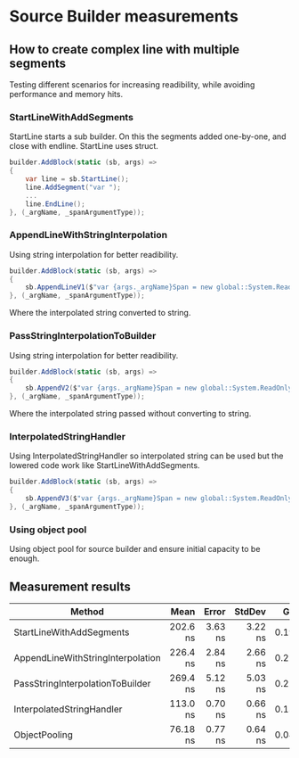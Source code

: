 # Source Builder measurements

## How to create complex line with multiple segments

Testing different scenarios for increasing readibility, while avoiding performance and memory hits.

### StartLineWithAddSegments

StartLine starts a sub builder. On this the segments added one-by-one, and close with endline. StartLine uses struct.

```csharp
builder.AddBlock(static (sb, args) =>
{
    var line = sb.StartLine();
    line.AddSegment("var ");
	...
	line.EndLine();
}, (_argName, _spanArgumentType));
```

### AppendLineWithStringInterpolation

Using string interpolation for better readibility.

```csharp
builder.AddBlock(static (sb, args) =>
{
    sb.AppendLineV1($"var {args._argName}Span = new global::System.ReadOnlySpan<{args._spanArgumentType}>({args._argName});");
}, (_argName, _spanArgumentType));
```

Where the interpolated string converted to string.

### PassStringInterpolationToBuilder

Using string interpolation for better readibility.

```csharp
builder.AddBlock(static (sb, args) =>
{
	sb.AppendV2($"var {args._argName}Span = new global::System.ReadOnlySpan<{args._spanArgumentType} >( {args._argName});");
}, (_argName, _spanArgumentType));
```

Where the interpolated string passed without converting to string.

### InterpolatedStringHandler

Using InterpolatedStringHandler so interpolated string can be used but the lowered code work like StartLineWithAddSegments.

```csharp
builder.AddBlock(static (sb, args) =>
{
	sb.AppendV3($"var {args._argName}Span = new global::System.ReadOnlySpan<{args._spanArgumentType} >( {args._argName});");
}, (_argName, _spanArgumentType));
```

### Using object pool

Using object pool for source builder and ensure initial capacity to be enough.

## Measurement results

| Method                            | Mean     | Error   | StdDev  | Gen0   | Allocated |
|---------------------------------- |---------:|--------:|--------:|-------:|----------:|
| StartLineWithAddSegments          | 202.6 ns | 3.63 ns | 3.22 ns | 0.1931 |     808 B |
| AppendLineWithStringInterpolation | 226.4 ns | 2.84 ns | 2.66 ns | 0.2255 |     944 B |
| PassStringInterpolationToBuilder  | 269.4 ns | 5.12 ns | 5.03 ns | 0.2103 |     880 B |
| InterpolatedStringHandler         | 113.0 ns | 0.70 ns | 0.66 ns | 0.1396 |     584 B |
| ObjectPooling                     | 76.18 ns | 0.77 ns | 0.64 ns | 0.0440 |     184 B |

